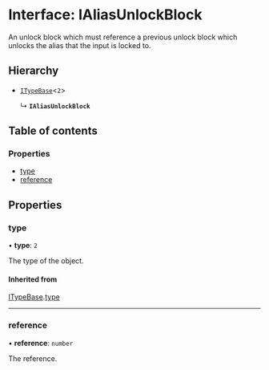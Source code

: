 # Interface: IAliasUnlockBlock

An unlock block which must reference a previous unlock block which unlocks the alias that the input is locked to.

## Hierarchy

- [`ITypeBase`](ITypeBase.md)<``2``\>

  ↳ **`IAliasUnlockBlock`**

## Table of contents

### Properties

- [type](IAliasUnlockBlock.md#type)
- [reference](IAliasUnlockBlock.md#reference)

## Properties

### type

• **type**: ``2``

The type of the object.

#### Inherited from

[ITypeBase](ITypeBase.md).[type](ITypeBase.md#type)

___

### reference

• **reference**: `number`

The reference.
